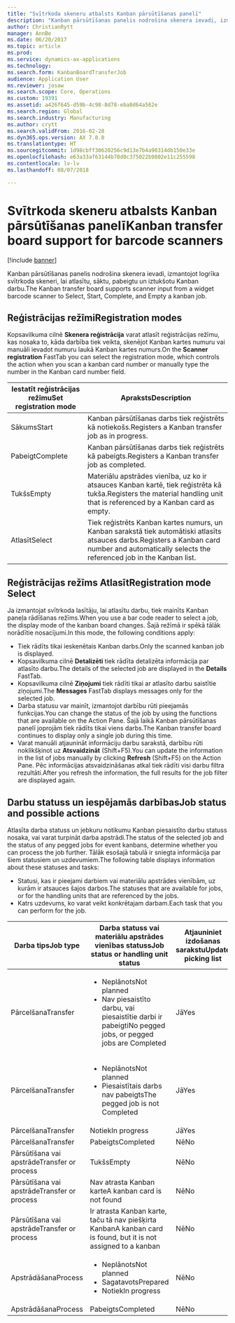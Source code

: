```yaml
---
title: "Svītrkoda skeneru atbalsts Kanban pārsūtīšanas panelī"
description: "Kanban pārsūtīšanas panelis nodrošina skenera ievadi, izmantojot logrīka svītrkoda skeneri, lai atlasītu, sāktu, pabeigtu un iztukšotu Kanban darbu."
author: ChristianRytt
manager: AnnBe
ms.date: 06/20/2017
ms.topic: article
ms.prod: 
ms.service: dynamics-ax-applications
ms.technology: 
ms.search.form: KanbanBoardTransferJob
audience: Application User
ms.reviewer: josaw
ms.search.scope: Core, Operations
ms.custom: 19391
ms.assetid: a426f645-d59b-4c98-8d78-eba8d64a562e
ms.search.region: Global
ms.search.industry: Manufacturing
ms.author: crytt
ms.search.validFrom: 2016-02-28
ms.dyn365.ops.version: AX 7.0.0
ms.translationtype: HT
ms.sourcegitcommit: 1d98cbff30620256c9d13e7b4a90314db150e33e
ms.openlocfilehash: e63a33af63144b78d0c375022b9802e11c255598
ms.contentlocale: lv-lv
ms.lasthandoff: 08/07/2018

---
```


# <a name="kanban-transfer-board-support-for-barcode-scanners"></a><span data-ttu-id="26b49-103">Svītrkoda skeneru atbalsts Kanban pārsūtīšanas panelī</span><span class="sxs-lookup"><span data-stu-id="26b49-103">Kanban transfer board support for barcode scanners</span></span>

[!include [banner](../includes/banner.md)]

<span data-ttu-id="26b49-104">Kanban pārsūtīšanas panelis nodrošina skenera ievadi, izmantojot logrīka svītrkoda skeneri, lai atlasītu, sāktu, pabeigtu un iztukšotu Kanban darbu.</span><span class="sxs-lookup"><span data-stu-id="26b49-104">The Kanban transfer board supports scanner input from a widget barcode scanner to Select, Start, Complete, and Empty a kanban job.</span></span>

<a name="registration-modes"></a><span data-ttu-id="26b49-105">Reģistrācijas režīmi</span><span class="sxs-lookup"><span data-stu-id="26b49-105">Registration modes</span></span>
------------------

<span data-ttu-id="26b49-106">Kopsavilkuma cilnē **Skenera reģistrācija** varat atlasīt reģistrācijas režīmu, kas nosaka to, kāda darbība tiek veikta, skenējot Kanban kartes numuru vai manuāli ievadot numuru laukā Kanban kartes numurs.</span><span class="sxs-lookup"><span data-stu-id="26b49-106">On the **Scanner registration** FastTab you can select the registration mode, which controls the action when you scan a kanban card number or manually type the number in the Kanban card number field.</span></span>

| <span data-ttu-id="26b49-107">Iestatīt reģistrācijas režīmu</span><span class="sxs-lookup"><span data-stu-id="26b49-107">Set registration mode</span></span> | <span data-ttu-id="26b49-108">Apraksts</span><span class="sxs-lookup"><span data-stu-id="26b49-108">Description</span></span>                                                                                     |
|-----------------------|-------------------------------------------------------------------------------------------------|
| <span data-ttu-id="26b49-109">Sākums</span><span class="sxs-lookup"><span data-stu-id="26b49-109">Start</span></span>                 | <span data-ttu-id="26b49-110">Kanban pārsūtīšanas darbs tiek reģistrēts kā notiekošs.</span><span class="sxs-lookup"><span data-stu-id="26b49-110">Registers a Kanban transfer job as in progress.</span></span>                                                 |
| <span data-ttu-id="26b49-111">Pabeigt</span><span class="sxs-lookup"><span data-stu-id="26b49-111">Complete</span></span>              | <span data-ttu-id="26b49-112">Kanban pārsūtīšanas darbs tiek reģistrēts kā pabeigts.</span><span class="sxs-lookup"><span data-stu-id="26b49-112">Registers a Kanban transfer job as completed.</span></span>                                                   |
| <span data-ttu-id="26b49-113">Tukšs</span><span class="sxs-lookup"><span data-stu-id="26b49-113">Empty</span></span>                 | <span data-ttu-id="26b49-114">Materiālu apstrādes vienība, uz ko ir atsauces Kanban kartē, tiek reģistrēta kā tukša.</span><span class="sxs-lookup"><span data-stu-id="26b49-114">Registers the material handling unit that is referenced by a Kanban card as empty.</span></span>              |
| <span data-ttu-id="26b49-115">Atlasīt</span><span class="sxs-lookup"><span data-stu-id="26b49-115">Select</span></span>                | <span data-ttu-id="26b49-116">Tiek reģistrēts Kanban kartes numurs, un Kanban sarakstā tiek automātiski atlasīts atsauces darbs.</span><span class="sxs-lookup"><span data-stu-id="26b49-116">Registers a Kanban card number and automatically selects the referenced job in the Kanban list.</span></span> |

 
<a name="registration-mode-select"></a><span data-ttu-id="26b49-117">Reģistrācijas režīms Atlasīt</span><span class="sxs-lookup"><span data-stu-id="26b49-117">Registration mode Select</span></span>
------------------------

<span data-ttu-id="26b49-118">Ja izmantojat svītrkoda lasītāju, lai atlasītu darbu, tiek mainīts Kanban paneļa rādīšanas režīms.</span><span class="sxs-lookup"><span data-stu-id="26b49-118">When you use a bar code reader to select a job, the display mode of the kanban board changes.</span></span> <span data-ttu-id="26b49-119">Šajā režīmā ir spēkā tālāk norādītie nosacījumi.</span><span class="sxs-lookup"><span data-stu-id="26b49-119">In this mode, the following conditions apply:</span></span>

-   <span data-ttu-id="26b49-120">Tiek rādīts tikai ieskenētais Kanban darbs.</span><span class="sxs-lookup"><span data-stu-id="26b49-120">Only the scanned kanban job is displayed.</span></span>
-   <span data-ttu-id="26b49-121">Kopsavilkuma cilnē **Detalizēti** tiek rādīta detalizēta informācija par atlasīto darbu.</span><span class="sxs-lookup"><span data-stu-id="26b49-121">The details of the selected job are displayed in the **Details** FastTab.</span></span>
-   <span data-ttu-id="26b49-122">Kopsavilkuma cilnē **Ziņojumi** tiek rādīti tikai ar atlasīto darbu saistītie ziņojumi.</span><span class="sxs-lookup"><span data-stu-id="26b49-122">The **Messages** FastTab displays messages only for the selected job.</span></span>
-   <span data-ttu-id="26b49-123">Darba statusu var mainīt, izmantojot darbību rūti pieejamās funkcijas.</span><span class="sxs-lookup"><span data-stu-id="26b49-123">You can change the status of the job by using the functions that are available on the Action Pane.</span></span> <span data-ttu-id="26b49-124">Šajā laikā Kanban pārsūtīšanas panelī joprojām tiek rādīts tikai viens darbs.</span><span class="sxs-lookup"><span data-stu-id="26b49-124">The Kanban transfer board continues to display only a single job during this time.</span></span>
-   <span data-ttu-id="26b49-125">Varat manuāli atjaunināt informāciju darbu sarakstā, darbību rūti noklikšķinot uz **Atsvaidzināt** (Shift+F5).</span><span class="sxs-lookup"><span data-stu-id="26b49-125">You can update the information in the list of jobs manually by clicking **Refresh** (Shift+F5) on the Action Pane.</span></span> <span data-ttu-id="26b49-126">Pēc informācijas atsvaidzināšanas atkal tiek rādīti visi darbu filtra rezultāti.</span><span class="sxs-lookup"><span data-stu-id="26b49-126">After you refresh the information, the full results for the job filter are displayed again.</span></span>

## <a name="job-status-and-possible-actions"></a><span data-ttu-id="26b49-127">Darbu statuss un iespējamās darbības</span><span class="sxs-lookup"><span data-stu-id="26b49-127">Job status and possible actions</span></span>
<span data-ttu-id="26b49-128">Atlasīta darba statuss un jebkuru notikumu Kanban piesaistīto darbu statuss nosaka, vai varat turpināt darba apstrādi.</span><span class="sxs-lookup"><span data-stu-id="26b49-128">The status of the selected job and the status of any pegged jobs for event kanbans, determine whether you can process the job further.</span></span> <span data-ttu-id="26b49-129">Tālāk esošajā tabulā ir sniegta informācija par šiem statusiem un uzdevumiem.</span><span class="sxs-lookup"><span data-stu-id="26b49-129">The following table displays information about these statuses and tasks:</span></span>
-   <span data-ttu-id="26b49-130">Statusi, kas ir pieejami darbiem vai materiālu apstrādes vienībām, uz kurām ir atsauces šajos darbos.</span><span class="sxs-lookup"><span data-stu-id="26b49-130">The statuses that are available for jobs, or for the handling units that are referenced by the jobs.</span></span>
-   <span data-ttu-id="26b49-131">Katrs uzdevums, ko varat veikt konkrētajam darbam.</span><span class="sxs-lookup"><span data-stu-id="26b49-131">Each task that you can perform for the job.</span></span>

<table>
<colgroup>
<col width="12%" />
<col width="12%" />
<col width="12%" />
<col width="12%" />
<col width="12%" />
<col width="12%" />
<col width="12%" />
<col width="12%" />
</colgroup>
<thead>
<tr class="header">
<th><span data-ttu-id="26b49-132">Darba tips</span><span class="sxs-lookup"><span data-stu-id="26b49-132">Job type</span></span></th>
<th><span data-ttu-id="26b49-133">Darba statuss vai materiālu apstrādes vienības statuss</span><span class="sxs-lookup"><span data-stu-id="26b49-133">Job status or handling unit status</span></span></th>
<th><span data-ttu-id="26b49-134">Atjauniniet izdošanas sarakstu</span><span class="sxs-lookup"><span data-stu-id="26b49-134">Update picking list</span></span></th>
<th><span data-ttu-id="26b49-135">Sākums</span><span class="sxs-lookup"><span data-stu-id="26b49-135">Start</span></span></th>
<th><span data-ttu-id="26b49-136">Atjaunināt reģistrāciju</span><span class="sxs-lookup"><span data-stu-id="26b49-136">Update registration</span></span></th>
<th><span data-ttu-id="26b49-137">Pabeigt</span><span class="sxs-lookup"><span data-stu-id="26b49-137">Complete</span></span></th>
<th><span data-ttu-id="26b49-138">Tukšs</span><span class="sxs-lookup"><span data-stu-id="26b49-138">Empty</span></span></th>
<th><span data-ttu-id="26b49-139">Izveidot notikumu Kanban</span><span class="sxs-lookup"><span data-stu-id="26b49-139">Create event kanbans</span></span></th>
</tr>
</thead>
<tbody>
<tr class="odd">
<td><span data-ttu-id="26b49-140">Pārcelšana</span><span class="sxs-lookup"><span data-stu-id="26b49-140">Transfer</span></span></td>
<td><ul>
<li><span data-ttu-id="26b49-141">Neplānots</span><span class="sxs-lookup"><span data-stu-id="26b49-141">Not planned</span></span></li>
<li><span data-ttu-id="26b49-142">Nav piesaistīto darbu, vai piesaistītie darbi ir pabeigti</span><span class="sxs-lookup"><span data-stu-id="26b49-142">No pegged jobs, or pegged jobs are Completed</span></span></li>
</ul></td>
<td><span data-ttu-id="26b49-143">Jā</span><span class="sxs-lookup"><span data-stu-id="26b49-143">Yes</span></span></td>
<td><span data-ttu-id="26b49-144">Jā</span><span class="sxs-lookup"><span data-stu-id="26b49-144">Yes</span></span></td>
<td><span data-ttu-id="26b49-145">Jā</span><span class="sxs-lookup"><span data-stu-id="26b49-145">Yes</span></span></td>
<td><span data-ttu-id="26b49-146">Jā</span><span class="sxs-lookup"><span data-stu-id="26b49-146">Yes</span></span></td>
<td><span data-ttu-id="26b49-147">Nē</span><span class="sxs-lookup"><span data-stu-id="26b49-147">No</span></span></td>
<td><span data-ttu-id="26b49-148">Jā</span><span class="sxs-lookup"><span data-stu-id="26b49-148">Yes</span></span></td>
</tr>
<tr class="even">
<td><span data-ttu-id="26b49-149">Pārcelšana</span><span class="sxs-lookup"><span data-stu-id="26b49-149">Transfer</span></span></td>
<td><ul>
<li><span data-ttu-id="26b49-150">Neplānots</span><span class="sxs-lookup"><span data-stu-id="26b49-150">Not planned</span></span></li>
<li><span data-ttu-id="26b49-151">Piesaistītais darbs nav pabeigts</span><span class="sxs-lookup"><span data-stu-id="26b49-151">The pegged job is not Completed</span></span></li>
</ul></td>
<td><span data-ttu-id="26b49-152">Jā</span><span class="sxs-lookup"><span data-stu-id="26b49-152">Yes</span></span></td>
<td><span data-ttu-id="26b49-153">Nē</span><span class="sxs-lookup"><span data-stu-id="26b49-153">No</span></span></td>
<td><span data-ttu-id="26b49-154">Jā</span><span class="sxs-lookup"><span data-stu-id="26b49-154">Yes</span></span></td>
<td><span data-ttu-id="26b49-155">Nē</span><span class="sxs-lookup"><span data-stu-id="26b49-155">No</span></span></td>
<td><span data-ttu-id="26b49-156">Nē</span><span class="sxs-lookup"><span data-stu-id="26b49-156">No</span></span></td>
<td><span data-ttu-id="26b49-157">Nē</span><span class="sxs-lookup"><span data-stu-id="26b49-157">No</span></span></td>
</tr>
<tr class="odd">
<td><span data-ttu-id="26b49-158">Pārcelšana</span><span class="sxs-lookup"><span data-stu-id="26b49-158">Transfer</span></span></td>
<td><span data-ttu-id="26b49-159">Notiek</span><span class="sxs-lookup"><span data-stu-id="26b49-159">In progress</span></span></td>
<td><span data-ttu-id="26b49-160">Jā</span><span class="sxs-lookup"><span data-stu-id="26b49-160">Yes</span></span></td>
<td><span data-ttu-id="26b49-161">Nē</span><span class="sxs-lookup"><span data-stu-id="26b49-161">No</span></span></td>
<td><span data-ttu-id="26b49-162">Jā</span><span class="sxs-lookup"><span data-stu-id="26b49-162">Yes</span></span></td>
<td><span data-ttu-id="26b49-163">Jā</span><span class="sxs-lookup"><span data-stu-id="26b49-163">Yes</span></span></td>
<td><span data-ttu-id="26b49-164">Nē</span><span class="sxs-lookup"><span data-stu-id="26b49-164">No</span></span></td>
<td><span data-ttu-id="26b49-165">Nē</span><span class="sxs-lookup"><span data-stu-id="26b49-165">No</span></span></td>
</tr>
<tr class="even">
<td><span data-ttu-id="26b49-166">Pārcelšana</span><span class="sxs-lookup"><span data-stu-id="26b49-166">Transfer</span></span></td>
<td><span data-ttu-id="26b49-167">Pabeigts</span><span class="sxs-lookup"><span data-stu-id="26b49-167">Completed</span></span></td>
<td><span data-ttu-id="26b49-168">Nē</span><span class="sxs-lookup"><span data-stu-id="26b49-168">No</span></span></td>
<td><span data-ttu-id="26b49-169">Nē</span><span class="sxs-lookup"><span data-stu-id="26b49-169">No</span></span></td>
<td><span data-ttu-id="26b49-170">Nē</span><span class="sxs-lookup"><span data-stu-id="26b49-170">No</span></span></td>
<td><span data-ttu-id="26b49-171">Nē</span><span class="sxs-lookup"><span data-stu-id="26b49-171">No</span></span></td>
<td><span data-ttu-id="26b49-172">Jā</span><span class="sxs-lookup"><span data-stu-id="26b49-172">Yes</span></span></td>
<td><span data-ttu-id="26b49-173">Nē</span><span class="sxs-lookup"><span data-stu-id="26b49-173">No</span></span></td>
</tr>
<tr class="odd">
<td><span data-ttu-id="26b49-174">Pārsūtīšana vai apstrāde</span><span class="sxs-lookup"><span data-stu-id="26b49-174">Transfer or process</span></span></td>
<td><span data-ttu-id="26b49-175">Tukšs</span><span class="sxs-lookup"><span data-stu-id="26b49-175">Empty</span></span></td>
<td><span data-ttu-id="26b49-176">Nē</span><span class="sxs-lookup"><span data-stu-id="26b49-176">No</span></span></td>
<td><span data-ttu-id="26b49-177">Nē</span><span class="sxs-lookup"><span data-stu-id="26b49-177">No</span></span></td>
<td><span data-ttu-id="26b49-178">Nē</span><span class="sxs-lookup"><span data-stu-id="26b49-178">No</span></span></td>
<td><span data-ttu-id="26b49-179">Nē</span><span class="sxs-lookup"><span data-stu-id="26b49-179">No</span></span></td>
<td><span data-ttu-id="26b49-180">Nē</span><span class="sxs-lookup"><span data-stu-id="26b49-180">No</span></span></td>
<td><span data-ttu-id="26b49-181">Nē</span><span class="sxs-lookup"><span data-stu-id="26b49-181">No</span></span></td>
</tr>
<tr class="even">
<td><span data-ttu-id="26b49-182">Pārsūtīšana vai apstrāde</span><span class="sxs-lookup"><span data-stu-id="26b49-182">Transfer or process</span></span></td>
<td><span data-ttu-id="26b49-183">Nav atrasta Kanban karte</span><span class="sxs-lookup"><span data-stu-id="26b49-183">A kanban card is not found</span></span></td>
<td><span data-ttu-id="26b49-184">Nē</span><span class="sxs-lookup"><span data-stu-id="26b49-184">No</span></span></td>
<td><span data-ttu-id="26b49-185">Nē</span><span class="sxs-lookup"><span data-stu-id="26b49-185">No</span></span></td>
<td><span data-ttu-id="26b49-186">Nē</span><span class="sxs-lookup"><span data-stu-id="26b49-186">No</span></span></td>
<td><span data-ttu-id="26b49-187">Nē</span><span class="sxs-lookup"><span data-stu-id="26b49-187">No</span></span></td>
<td><span data-ttu-id="26b49-188">Nē</span><span class="sxs-lookup"><span data-stu-id="26b49-188">No</span></span></td>
<td><span data-ttu-id="26b49-189">Nē</span><span class="sxs-lookup"><span data-stu-id="26b49-189">No</span></span></td>
</tr>
<tr class="odd">
<td><span data-ttu-id="26b49-190">Pārsūtīšana vai apstrāde</span><span class="sxs-lookup"><span data-stu-id="26b49-190">Transfer or process</span></span></td>
<td><span data-ttu-id="26b49-191">Ir atrasta Kanban karte, taču tā nav piešķirta Kanban</span><span class="sxs-lookup"><span data-stu-id="26b49-191">A kanban card is found, but it is not assigned to a kanban</span></span></td>
<td><span data-ttu-id="26b49-192">Nē</span><span class="sxs-lookup"><span data-stu-id="26b49-192">No</span></span></td>
<td><span data-ttu-id="26b49-193">Nē</span><span class="sxs-lookup"><span data-stu-id="26b49-193">No</span></span></td>
<td><span data-ttu-id="26b49-194">Nē</span><span class="sxs-lookup"><span data-stu-id="26b49-194">No</span></span></td>
<td><span data-ttu-id="26b49-195">Nē</span><span class="sxs-lookup"><span data-stu-id="26b49-195">No</span></span></td>
<td><span data-ttu-id="26b49-196">Nē</span><span class="sxs-lookup"><span data-stu-id="26b49-196">No</span></span></td>
<td><span data-ttu-id="26b49-197">Nē</span><span class="sxs-lookup"><span data-stu-id="26b49-197">No</span></span></td>
</tr>
<tr class="even">
<td><span data-ttu-id="26b49-198">Apstrādāšana</span><span class="sxs-lookup"><span data-stu-id="26b49-198">Process</span></span></td>
<td><ul>
<li><span data-ttu-id="26b49-199">Neplānots</span><span class="sxs-lookup"><span data-stu-id="26b49-199">Not planned</span></span></li>
<li><span data-ttu-id="26b49-200">Sagatavots</span><span class="sxs-lookup"><span data-stu-id="26b49-200">Prepared</span></span></li>
<li><span data-ttu-id="26b49-201">Notiek</span><span class="sxs-lookup"><span data-stu-id="26b49-201">In progress</span></span></li>
</ul></td>
<td><span data-ttu-id="26b49-202">Nē</span><span class="sxs-lookup"><span data-stu-id="26b49-202">No</span></span></td>
<td><span data-ttu-id="26b49-203">Nē</span><span class="sxs-lookup"><span data-stu-id="26b49-203">No</span></span></td>
<td><span data-ttu-id="26b49-204">Nē</span><span class="sxs-lookup"><span data-stu-id="26b49-204">No</span></span></td>
<td><span data-ttu-id="26b49-205">Nē</span><span class="sxs-lookup"><span data-stu-id="26b49-205">No</span></span></td>
<td><span data-ttu-id="26b49-206">Nē</span><span class="sxs-lookup"><span data-stu-id="26b49-206">No</span></span></td>
<td><span data-ttu-id="26b49-207">Nē</span><span class="sxs-lookup"><span data-stu-id="26b49-207">No</span></span></td>
</tr>
<tr class="odd">
<td><span data-ttu-id="26b49-208">Apstrādāšana</span><span class="sxs-lookup"><span data-stu-id="26b49-208">Process</span></span></td>
<td><span data-ttu-id="26b49-209">Pabeigts</span><span class="sxs-lookup"><span data-stu-id="26b49-209">Completed</span></span></td>
<td><span data-ttu-id="26b49-210">Nē</span><span class="sxs-lookup"><span data-stu-id="26b49-210">No</span></span></td>
<td><span data-ttu-id="26b49-211">Nē</span><span class="sxs-lookup"><span data-stu-id="26b49-211">No</span></span></td>
<td><span data-ttu-id="26b49-212">Nē</span><span class="sxs-lookup"><span data-stu-id="26b49-212">No</span></span></td>
<td><span data-ttu-id="26b49-213">Nē</span><span class="sxs-lookup"><span data-stu-id="26b49-213">No</span></span></td>
<td><span data-ttu-id="26b49-214">Nē</span><span class="sxs-lookup"><span data-stu-id="26b49-214">No</span></span></td>
<td><span data-ttu-id="26b49-215">Nē</span><span class="sxs-lookup"><span data-stu-id="26b49-215">No</span></span></td>
</tr>
</tbody>
</table>






